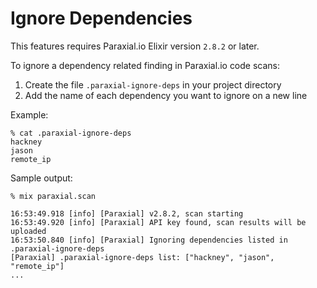 # Ignore Dependencies

This features requires Paraxial.io Elixir version `2.8.2` or later. 

To ignore a dependency related finding in Paraxial.io code scans:

1. Create the file `.paraxial-ignore-deps` in your project directory
2. Add the name of each dependency you want to ignore on a new line

Example:

```
% cat .paraxial-ignore-deps 
hackney 
jason
remote_ip

```

Sample output:

```
% mix paraxial.scan        

16:53:49.918 [info] [Paraxial] v2.8.2, scan starting
16:53:49.920 [info] [Paraxial] API key found, scan results will be uploaded
16:53:50.840 [info] [Paraxial] Ignoring dependencies listed in .paraxial-ignore-deps
[Paraxial] .paraxial-ignore-deps list: ["hackney", "jason", "remote_ip"]
...
```
